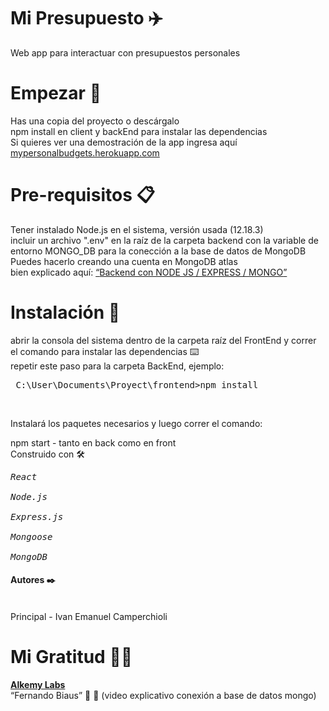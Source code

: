 # Mi Presupuesto ✈️ <br />
Web app para interactuar con presupuestos personales

# Empezar 🚀 <br />
Has una copia del proyecto o descárgalo <br />
npm install en client y backEnd para instalar las dependencias <br />
Si quieres ver una demostración de la app ingresa aquí <a href="https://mypersonalbudgets.herokuapp.com/">mypersonalbudgets.herokuapp.com</a> <br />

# Pre-requisitos 📋 <br />
Tener instalado Node.js en el sistema, versión usada (12.18.3) <br />
incluir un archivo ".env" en la raíz de la carpeta backend con la variable de entorno MONGO_DB para la conección a la base de datos de MongoDB <br/>
Puedes hacerlo creando una cuenta en MongoDB atlas <br />
bien explicado aquí: <a href="https://www.youtube.com/watch?v=ZVRaBD3-m4o"><q>Backend con NODE JS / EXPRESS / MONGO</q></a> <br />

# Instalación 🔧 <br />
abrir la consola del sistema dentro de la carpeta raíz del FrontEnd y correr el comando para instalar las dependencias ⌨️ <br />
repetir este paso para la carpeta BackEnd, ejemplo: <br />

 <pre> C:\User\Documents\Proyect\frontend>npm install </pre> <br />

Instalará los paquetes necesarios y luego correr el comando: <br />

npm start - tanto en back como en front <br />
Construido con 🛠️ <br />
<pre><i>React</i> <br />
<i>Node.js</i> <br />
<i>Express.js</i> <br />
<i>Mongoose</i> <br />
<i>MongoDB</i> <br /></pre>
  <h4>Autores ✒️</h4> <br />
Principal - Ivan Emanuel Camperchioli <br />

# Mi Gratitud 🎁📢 <br />
<a href="https://alkemy.org/labs"><b >Alkemy Labs</b></a> <br />
<q>Fernando Biaus</q> 🙌 👏 (video explicativo conexión a base de datos mongo) 
